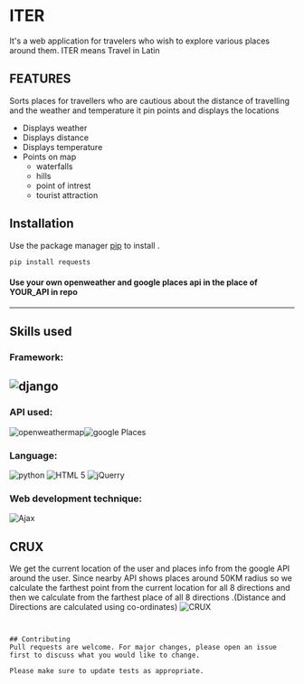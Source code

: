 # ITER

It's a web application for travelers who wish to explore various places around them. ITER means Travel in Latin
  
## FEATURES
Sorts places for travellers who are cautious about the distance of travelling and the weather and temperature it pin points and displays the locations
* Displays weather 
* Displays distance
* Displays temperature
* Points on map
  * waterfalls
  * hills 
  * point of intrest
  * tourist attraction
        
      
     
## Installation

Use the package manager [pip](https://pip.pypa.io/en/stable/) to install .

```bash
pip install requests
```
#### Use your own openweather and google places api in the place of YOUR_API in repo
---
## Skills used 
### Framework:
![django](https://encrypted-tbn0.gstatic.com/images?q=tbn:ANd9GcTU6FqsVwmNWCT1HtzHhk97JLuv3hxQoDw_gNSHJw0UoqS6indX&s)
---
### API used: 
![openweathermap](https://openweathermap.org/themes/openweathermap/assets/img/openweather-negative-logo-RGB.png)![google Places](https://encrypted-tbn0.gstatic.com/images?q=tbn:ANd9GcSYb8iQ15_2yyq5V9HxdXy_ofCSUDPt0i4NVSS5oJjXvtwVcqVr&s)
### Language: 
![python](https://www.freepngimg.com/thumb/python_logo/5-2-python-logo-png-image-thumb.png) ![HTML 5](https://www.freeiconspng.com/uploads/html5-icon-5.png)    ![jQuerry](http://pluspng.com/img-png/jquery-logo-png-jquery-320.png)
### Web development technique: 
  ![Ajax](https://www.intelegain.com/wp-content/uploads/2015/07/ajax.png.pagespeed.ce.GYgbrzG4-W.png)
## CRUX
We get the current location of the user and places info from the google API around the user. Since nearby API shows places around 50KM radius so we calculate the farthest point from the current location for all 8 directions and then we calculate from the farthest place of all 8 directions .(Distance and Directions are calculated using co-ordinates) 
![CRUX](https://i.imgur.com/Kr4Vin6.jpg)
```


## Contributing
Pull requests are welcome. For major changes, please open an issue first to discuss what you would like to change.

Please make sure to update tests as appropriate.
